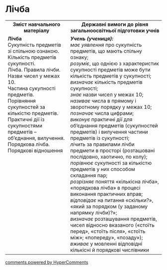 # Лічба
<table>
  <tr>
    <td width="40%" align="center"><b>Зміст навчального матеріалу<b></td>
    <td width="60%" align="center"><b>Державні вимоги до рівня загальноосвітньої підготовки учнів</b></td>
  </tr>
  <tr>
    <td width="40%" style="vertical-align:top !important;"><b>Лічба</b><br>
Сукупність предметів зі спільною ознакою.<br> 
Кількість предметів сукупності.<br> 
Лічба. Правила лічби.<br>
Назви чисел у межах 10.<br>
Частина сукупності предметів.<br> 
Порівняння сукупностей за кількістю предметів.<br>
Практичні дії  із сукупностями предметів – об’єднання, вилучення.<br>
Порядкова лічба.<br>
Порядкові відношення<br></td>
    <td width="60%" style="vertical-align:top !important;"><i><b>Учень (учениця):</b></i><br>
<i>має уявлення</i>  про сукупність предметів, що мають спільну ознаку;<br>
<i>розуміє</i>, що однією з характеристик сукупності предметів може бути кількість предметів у сукупності;<br> 
<i>визначає</i> кількість предметів сукупності;<br>
<i>знає</i> назви чисел у межах 10;<br>
<i>називає</i> числа в прямому і зворотному порядку у межах 10;<br>
<i>позначає</i> числа цифрами;<br>
<i>виконує</i> практичні дії для об’єднання предметів (сукупностей предметів) і вилучення частини предметів із сукупності;<br>
<i>лічить</i> за правилами лічби предмети в просторі (розташовані послідовно, хаотично, по колу);<br> 
<i>порівнює</i> сукупності за кількістю предметів у них способом складання пар;<br> 
<i>розрізняє</i> поняття «кількісна лічба», «порядкова лічба» в процесі виконання практичних вправ;<br>
<i>відповідає</i> на питання «скільки?», «який за порядком (у заданому напрямку лічби)?»;<br>
<i>визначає</i> розташування предметів, чисел відносно вказаного («стоїть перед», «стоїть  після», «стоїть між»; «попереду», «позаду»);<br>
<i>вживає</i> у мовленні відповідні кількісні й порядкові числівники<br></td>
  </tr>
</table>

<div id="hypercomments_widget"></div>
<a href="http://hypercomments.com" class="hc-link" title="comments widget">comments powered by HyperComments</a>